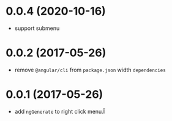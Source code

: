 # 0.0.4 (2020-10-16)
* support submenu

# 0.0.2 (2017-05-26)
* remove `@angular/cli` from `package.json` width `dependencies`

# 0.0.1 (2017-05-26)
* add `ngGenerate` to right click menu.Ï